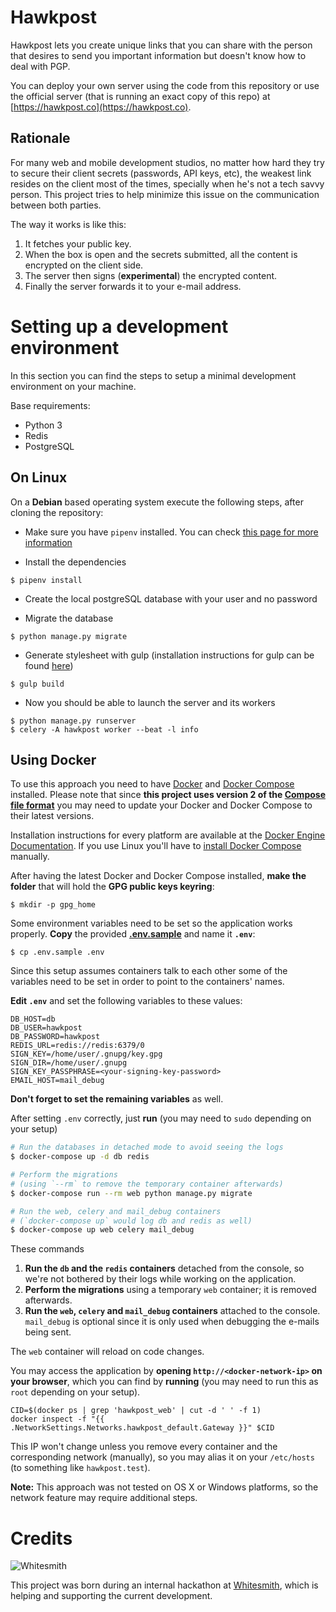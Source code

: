 Hawkpost
========

Hawkpost lets you create unique links that you can share with the person that desires to send you important information but doesn't know how to deal with PGP.

You can deploy your own server using the code from this repository or use the official server (that is running an exact copy of this repo) at [https://hawkpost.co](https://hawkpost.co).


## Rationale

For many web and mobile development studios, no matter how hard they try to secure their client secrets (passwords, API keys, etc), the weakest link resides on the client most of the times, specially when he's not a tech savvy person. This project tries to help minimize this issue on the communication between both parties.

The way it works is like this:

1. It fetches your public key.
1. When the box is open and the secrets submitted, all the content is encrypted on the client side.
1. The server then signs (**experimental**) the encrypted content.
1. Finally the server forwards it to your e-mail address.


# Setting up a development environment

In this section you can find the steps to setup a minimal development environment on your machine.

Base requirements:

* Python 3
* Redis
* PostgreSQL

## On Linux

On a **Debian** based operating system execute the following steps, after cloning the repository:

* Make sure you have `pipenv` installed. You can check [this page for more information](https://docs.pipenv.org/install/#installing-pipenv)

* Install the dependencies

```
$ pipenv install
```

* Create the local postgreSQL database with your user and no password

* Migrate the database

```
$ python manage.py migrate
```

* Generate stylesheet with gulp (installation instructions for gulp can be found [here](https://gulpjs.com/))

```
$ gulp build
```

* Now you should be able to launch the server and its workers

```
$ python manage.py runserver
$ celery -A hawkpost worker --beat -l info
```

## Using Docker

To use this approach you need to have [Docker][docker-overview] and
[Docker Compose][docker-compose-overview] installed.
Please note that since **this project uses version 2 of the
[Compose file format][docker-compose-versioning]** you may need
to update your Docker and Docker Compose to their latest versions.

Installation instructions for every platform are available at the
[Docker Engine Documentation][docker-install-docs]. If you use Linux you'll
have to [install Docker Compose][docker-compose-install-docs] manually.

After having the latest Docker and Docker Compose installed, **make the
folder** that will hold the **GPG public keys keyring**:

```
$ mkdir -p gpg_home
```

Some environment variables need to be set so the application works properly.
**Copy** the provided **[.env.sample](.env.sample)** and name it **`.env`**:

```
$ cp .env.sample .env
```

Since this setup assumes containers talk to each other some of the variables
need to be set in order to point to the containers' names.

**Edit `.env`** and set the following variables to these values:

```
DB_HOST=db
DB_USER=hawkpost
DB_PASSWORD=hawkpost
REDIS_URL=redis://redis:6379/0
SIGN_KEY=/home/user/.gnupg/key.gpg
SIGN_DIR=/home/user/.gnupg
SIGN_KEY_PASSPHRASE=<your-signing-key-password>
EMAIL_HOST=mail_debug
```

**Don't forget to set the remaining variables** as well.

After setting `.env` correctly, just **run** (you may need to `sudo` depending
on your setup)

```bash
# Run the databases in detached mode to avoid seeing the logs
$ docker-compose up -d db redis

# Perform the migrations
# (using `--rm` to remove the temporary container afterwards)
$ docker-compose run --rm web python manage.py migrate

# Run the web, celery and mail_debug containers
# (`docker-compose up` would log db and redis as well)
$ docker-compose up web celery mail_debug
```

These commands

1. **Run the `db` and the `redis` containers** detached from the console, so
   we're not bothered by their logs while working on the application.
1. **Perform the migrations** using a temporary `web` container; it is removed
   afterwards.
1. **Run the `web`, `celery` and `mail_debug` containers** attached to the
   console. `mail_debug` is optional since it is only used when debugging the
   e-mails being sent.

The `web` container will reload on code changes.

You may access the application by **opening `http://<docker-network-ip>` on
your browser**, which you can find by **running** (you may need to run this as
`root` depending on your setup).

```
CID=$(docker ps | grep 'hawkpost_web' | cut -d ' ' -f 1)
docker inspect -f "{{ .NetworkSettings.Networks.hawkpost_default.Gateway }}" $CID
```

This IP won't change unless you remove every container and the corresponding
network (manually), so you may alias it on your `/etc/hosts` (to something like
`hawkpost.test`).

**Note:** This approach was not tested on OS X or Windows platforms, so the
network feature may require additional steps.

[docker-overview]: https://www.docker.com/products/docker-engine
[docker-compose-overview]: https://www.docker.com/products/docker-compose
[docker-compose-versioning]: https://docs.docker.com/compose/compose-file/#versioning
[docker-install-docs]: https://docs.docker.com/engine/installation
[docker-compose-install-docs]: https://github.com/docker/compose/releases

# Credits

![Whitesmith](http://i.imgur.com/Si2l3kd.png)

This project was born during an internal hackathon at [Whitesmith](https://whitesmith.co), which is helping and supporting the current development.
